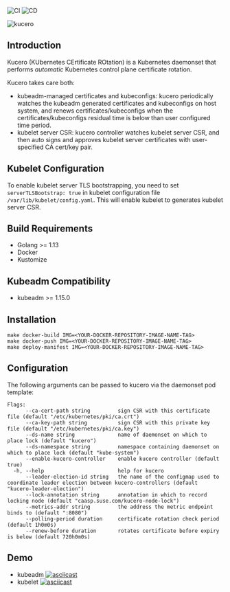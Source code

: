 ![CI](https://github.com/jenting/kucero/workflows/CI/badge.svg)
![CD](https://github.com/jenting/kucero/workflows/CD/badge.svg)

![kucero](logo.png)

## Introduction

Kucero (KUbernetes CErtificate ROtation) is a Kubernetes daemonset that
performs _automatic_ Kubernetes control plane certificate rotation.

Kucero takes care both:
- kubeadm-managed certificates and kubeconfigs: kucero periodically watches the kubeadm generated certificates and kubeconfigs on host system, and renews certificates/kubeconfigs when the certificates/kubeconfigs residual time is below than user configured time period.
- kubelet server CSR: kucero controller watches kubelet server CSR, and then auto signs and approves kubelet server certificates with user-specified CA cert/key pair.

## Kubelet Configuration

To enable kubelet server TLS bootstrapping, you need to set `serverTLSBootstrap: true` in kubelet configuration file `/var/lib/kubelet/config.yaml`. This will enable kubelet to generates kubelet server CSR.

## Build Requirements

- Golang >= 1.13
- Docker
- Kustomize

## Kubeadm Compatibility

- kubeadm >= 1.15.0

## Installation

```
make docker-build IMG=<YOUR-DOCKER-REPOSITORY-IMAGE-NAME-TAG>
make docker-push IMG=<YOUR-DOCKER-REPOSITORY-IMAGE-NAME-TAG>
make deploy-manifest IMG=<YOUR-DOCKER-REPOSITORY-IMAGE-NAME-TAG>
```

## Configuration

The following arguments can be passed to kucero via the daemonset pod template:

```
Flags:
      --ca-cert-path string         sign CSR with this certificate file (default "/etc/kubernetes/pki/ca.crt")
      --ca-key-path string          sign CSR with this private key file (default "/etc/kubernetes/pki/ca.key")
      --ds-name string              name of daemonset on which to place lock (default "kucero")
      --ds-namespace string         namespace containing daemonset on which to place lock (default "kube-system")
      --enable-kucero-controller    enable kucero controller (default true)
  -h, --help                        help for kucero
      --leader-election-id string   the name of the configmap used to coordinate leader election between kucero-controllers (default "kucero-leader-election")
      --lock-annotation string      annotation in which to record locking node (default "caasp.suse.com/kucero-node-lock")
      --metrics-addr string         the address the metric endpoint binds to (default ":8080")
      --polling-period duration     certificate rotation check period (default 1h0m0s)
      --renew-before duration       rotates certificate before expiry is below (default 720h0m0s)
```

##

## Demo

- kubeadm
  [![asciicast](https://asciinema.org/a/340053.svg)](https://asciinema.org/a/340053)
- kubelet
  [![asciicast](https://asciinema.org/a/340054.svg)](https://asciinema.org/a/340054)
